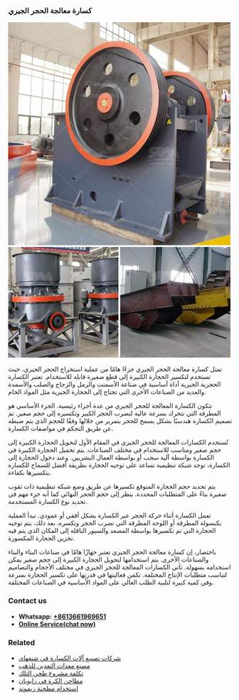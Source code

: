 <h3>كسارة معالجة الحجر الجيري</h3><img src='1701853289.jpg' alt=''><p>تمثل كسارة معالجة الحجر الجيري جزءًا هامًا من عملية استخراج الحجر الجيري، حيث تستخدم لتكسير الحجارة الكبيرة إلى قطع صغيرة قابلة للاستخدام. تعتبر الكسارة الحجرية الجيرية أداة أساسية في صناعة الأسمنت والرمل والزجاج والصلب والأسمدة والعديد من الصناعات الأخرى التي تحتاج إلى الحجارة الجيرية مثل المواد الخام.</p><p>تتكون الكسارة المعالجة للحجر الجيري من عدة أجزاء رئيسية. الجزء الأساسي هو المطرقة التي تتحرك بسرعة عالية لتضرب الحجر الكبير وتكسيره إلى حجم صغير. تم تصميم الكسارة هندسيًا بشكل يسمح للحجر بتمرير من خلالها وفقًا للحجم الذي يتم ضبطه عن طريق التحكم في مواصفات الكسارة.</p><p>تُستخدم الكسارات المعالجة للحجر الجيري في المقام الأول لتحويل الحجارة الكبيرة إلى حجم صغير ومناسب للاستخدام في مختلف الصناعات. يتم تحميل الحجارة الكبيرة في الكسارة بواسطة آلية سحب أو بواسطة العمال البشريين. وعند دخول الحجارة إلى الكسارة، توجد شبكة تنظيمية تساعد على توجيه الحجارة بطريقة أفضل للسماح للكسارة بتكسيرها بكفاءة.</p><p>يتم تحديد حجم الحجارة المتوقع تكسيرها عن طريق وضع شبكة تنظيمية ذات ثقوب صغيرة بناءً على المتطلبات المحددة. ينظر إلى حجم الحجر النهائي كما أنه جزء مهم في تحديد نوع الكسارة المستخدمة.</p><p>تعمل الكسارة أثناء حركة الحجر عبر الكسارة بشكل أفقي أو عمودي. تبدأ العملية بكبسولة المطرقة أو اللوحة المطرقة التي تضرب الحجر وتكسره. بعد ذلك، يتم توجيه الحجارة التي تم تكسيرها بواسطة المصعد والسيور الناقلة إلى المكان الذي يتم فيه تخزين الحجارة المكسورة.</p><p>باختصار، إن كسارة معالجة الحجر الجيري تعتبر جهازًا هامًا في صناعات البناء والبناء والصناعات الأخرى. يتم استخدامها لتحويل الحجارة الكبيرة إلى حجم صغير يمكن استخدامه بسهولة. تأتي الكسارات المعالجة للحجر الجيري في مختلف الأحجام والتصاميم لتناسب متطلبات الإنتاج المختلفة. تكمن فعاليتها في قدرتها على تكسير الحجارة بسرعة وفي كمية كبيرة لتلبية الطلب العالي على المواد الأساسية في الصناعات المختلفة.</p><h3>Contact us</h3><ul><li><strong>Whatsapp:&nbsp;<a href="https://wa.me/8613661969651">+8613661969651</a></strong></li><li><a href="https://swt.shibang-china.com/?git&amp;zhl&amp;كسارة معالجة الحجر الجيري"><strong>Online Service(chat now)</strong></a></li></ul><h3>Related</h3><ul><li><a href='شركات تصنيع آلات الكسارة في شنغهاي.md'>شركات تصنيع آلات الكسارة في شنغهاي</a></li><li><a href='مصنع معدات التعدين للذهب.md'>مصنع معدات التعدين للذهب</a></li><li><a href='تكلفة مشروع طحن التلك.md'>تكلفة مشروع طحن التلك</a></li><li><a href='مطاحن الكرة في زابوبان.md'>مطاحن الكرة في زابوبان</a></li><li><a href='استخدام مطحنة ريموند.md'>استخدام مطحنة ريموند</a></li></ul>